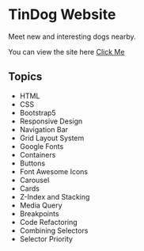 # TinDog Website

Meet new and interesting dogs nearby.

You can view the site here [Click Me](https://meciway.github.io/tinDog-Website/) 

## Topics

- HTML
- CSS
- Bootstrap5
- Responsive Design
- Navigation Bar
- Grid Layout System
- Google Fonts
- Containers
- Buttons
- Font Awesome Icons
- Carousel
- Cards
- Z-Index and Stacking
- Media Query 
- Breakpoints
- Code Refactoring
- Combining Selectors
- Selector Priority


